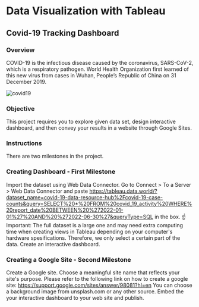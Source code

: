 # Data Visualization with Tableau
## Covid-19 Tracking Dashboard
### Overview
COVID-19 is the infectious disease caused by the coronavirus, SARS-CoV-2, which is a respiratory pathogen. World Health Organization first learned of this new virus from cases in Wuhan, People’s Republic of China on 31 December 2019.

![covid19](https://github.com/bilal-ozgur/Covid-19_Tracking_Dashboard_Tableau/assets/130503711/37ed011e-2653-425d-8e26-1b4e7b508d8d)


### Objective
This project requires you to explore given data set, design interactive dashboard, and then convey your results in a website through Google Sites.

### Instructions
There are two milestones in the project.

### Creating Dashboard - First Milestone
Import the dataset using Web Data Connector. Go to Connect > To a Server > Web Data Connector and paste https://tableau.data.world/?dataset_name=covid-19-data-resource-hub%2Fcovid-19-case-counts&query=SELECT%20*%20FROM%20covid_19_activity%20WHERE%20report_date%20BETWEEN%20%272022-01-01%27%20AND%20%272022-06-30%27&queryType=SQL in the box.
☝Important: The full dataset is a large one and may need extra computing time when creating views in Tableau depending on your computer's hardware spesifications. Therefore, we only select a certain part of the data.
Create an interactive dashboard.
### Creating a Google Site - Second Milestone
Create a Google site. Choose a meaningful site name that reflects your site's purpose. Please refer to the following link on how to create a google site: https://support.google.com/sites/answer/98081?hl=en
You can choose a background image from unsplash.com or any other source.
Embed the your interactive dashboard to your web site and publish.
